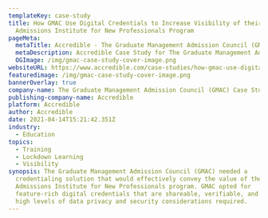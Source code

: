 ```yaml
---
templateKey: case-study
title: How GMAC Use Digital Credentials to Increase Visibility of their
  Admissions Institute for New Professionals Program
pageMeta:
  metaTitle: Accredible - The Graduate Management Admission Council (GMAC) Case Study
  metaDescription: Accredible Case Study for The Graduate Management Admission Council (GMAC)
  OGImage: /img/gmac-case-study-cover-image.png
websiteURL: https://www.accredible.com/case-studies/how-gmac-use-digital-credentials-to-increase-visibility
featuredimage: /img/gmac-case-study-cover-image.png
bannerOverlay: true
company-name: The Graduate Management Admission Council (GMAC) Case Study
publishing-company-name: Accredible
platform: Accredible
author: Accredible
date: 2021-04-14T15:21:42.351Z
industry:
  - Education
topics:
  - Training
  - Lockdown Learning
  - Visibility
synopsis: The Graduate Management Admission Council (GMAC) needed a
  credentialing solution that would effectively convey the value of the
  Admissions Institute for New Professionals program. GMAC opted for
  feature-rich digital credentials that are shareable, verifiable, and meet the
  high levels of data privacy and security considerations required.
---
```

